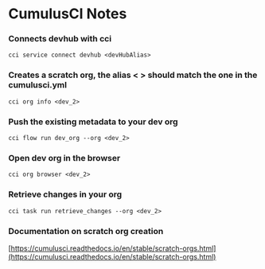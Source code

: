 # CumulusCI Notes

### Connects devhub with cci
`cci service connect devhub <devHubAlias>` 

### Creates a scratch org, the alias < > should match the one in the cumulusci.yml
`cci org info <dev_2>`

### Push the existing metadata to your dev org
`cci flow run dev_org --org <dev_2>`

### Open dev org in the browser
`cci org browser <dev_2>`

### Retrieve changes in your org
`cci task run retrieve_changes --org <dev_2>`

### Documentation on scratch org creation 
[https://cumulusci.readthedocs.io/en/stable/scratch-orgs.html](https://cumulusci.readthedocs.io/en/stable/scratch-orgs.html)